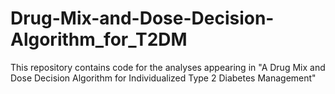 # Drug-Mix-and-Dose-Decision-Algorithm_for_T2DM
This repository contains code for the analyses appearing in "A Drug Mix and Dose Decision Algorithm for Individualized Type 2 Diabetes Management"
